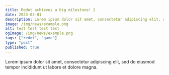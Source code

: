 ```yaml
---
title: Redot achieves a big milestone! 2
date: 2023-03-01
description: Lorem ipsum dolor sit amet, consectetur adipiscing elit, sed do eiusmod tempor incididunt ut labore et dolore magna.
image: /img/news/example.png
alt: test test test test
ogImage: /img/news/example.png
tags: ["redot", "game"]
type: "post"
published: true
---
```


Lorem ipsum dolor sit amet, consectetur adipiscing elit, sed do eiusmod tempor incididunt ut labore et dolore magna.
